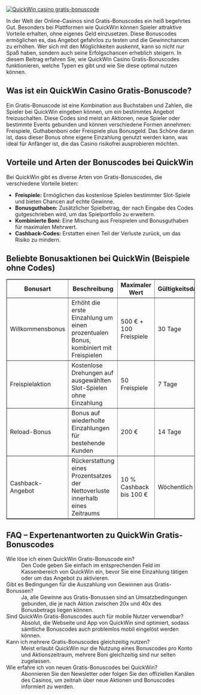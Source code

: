 [![QuickWin casino gratis-bonuscode](https://123-caf.pages.dev/gitsignup.png)](https://vrmoo.ru/Bt82HjjY)

<div>   <p>In der Welt der Online-Casinos sind Gratis-Bonuscodes ein heiß begehrtes Gut. Besonders bei Plattformen wie QuickWin können Spieler attraktive Vorteile erhalten, ohne eigenes Geld einzusetzen. Diese Bonuscodes ermöglichen es, das Angebot gefahrlos zu testen und die Gewinnchancen zu erhöhen. Wer sich mit den Möglichkeiten auskennt, kann so nicht nur Spaß haben, sondern auch seine Erfolgschancen erheblich steigern. In diesem Beitrag erfahren Sie, wie QuickWin Casino Gratis-Bonuscodes funktionieren, welche Typen es gibt und wie Sie diese optimal nutzen können.</p>      <h2>Was ist ein QuickWin Casino Gratis-Bonuscode?</h2>   <p>Ein Gratis-Bonuscode ist eine Kombination aus Buchstaben und Zahlen, die Spieler bei QuickWin eingeben können, um ein bestimmtes Angebot freizuschalten. Diese Codes sind meist an Aktionen, neue Spieler oder bestimmte Events gebunden und können verschiedene Formen annehmen: Freispiele, Guthabenboni oder Freispiele plus Bonusgeld. Das Schöne daran ist, dass dieser Bonus ohne eigene Einzahlung genutzt werden kann, was ideal für Anfänger ist, die das Casino risikofrei ausprobieren möchten.</p>      <h2>Vorteile und Arten der Bonuscodes bei QuickWin</h2>   <p>Bei QuickWin gibt es diverse Arten von Gratis-Bonuscodes, die verschiedene Vorteile bieten:</p>   <ul>     <li><strong>Freispiele:</strong> Ermöglichen das kostenlose Spielen bestimmter Slot-Spiele und bieten Chancen auf echte Gewinne.</li>     <li><strong>Bonusguthaben:</strong> Zusätzlicher Spielbetrag, der nach Eingabe des Codes gutgeschrieben wird, um das Spielportfolio zu erweitern.</li>     <li><strong>Kombinierte Boni:</strong> Eine Mischung aus Freispielen und Bonusguthaben für maximalen Mehrwert.</li>     <li><strong>Cashback-Codes:</strong> Erstatten einen Teil der Verluste zurück, um das Risiko zu mindern.</li>   </ul>      <h2>Beliebte Bonusaktionen bei QuickWin (Beispiele ohne Codes)</h2>   <table border="1" cellpadding="8" cellspacing="0" style="border-collapse: collapse; width: 100%;">     <thead>       <tr>         <th>Bonusart</th>         <th>Beschreibung</th>         <th>Maximaler Wert</th>         <th>Gültigkeitsdauer</th>       </tr>     </thead>     <tbody>       <tr>         <td>Willkommensbonus</td>         <td>Erhöht die erste Einzahlung um einen prozentualen Bonus, kombiniert mit Freispielen</td>         <td>500 € + 100 Freispiele</td>         <td>30 Tage</td>       </tr>       <tr>         <td>Freispielaktion</td>         <td>Kostenlose Drehungen auf ausgewählten Slot-Spielen ohne Einzahlung</td>         <td>50 Freispiele</td>         <td>7 Tage</td>       </tr>       <tr>         <td>Reload-Bonus</td>         <td>Bonus auf wiederholte Einzahlungen für bestehende Kunden</td>         <td>200 €</td>         <td>14 Tage</td>       </tr>       <tr>         <td>Cashback-Angebot</td>         <td>Rückerstattung eines Prozentsatzes der Nettoverluste innerhalb eines Zeitraums</td>         <td>10 % Cashback bis 100 €</td>         <td>Wöchentlich</td>       </tr>     </tbody>   </table>      <h2>FAQ – Expertenantworten zu QuickWin Gratis-Bonuscodes</h2>   <dl>     <dt>Wie löse ich einen QuickWin Gratis-Bonuscode ein?</dt>     <dd>Den Code geben Sie einfach im entsprechenden Feld im Kassenbereich von QuickWin ein, bevor Sie eine Einzahlung tätigen oder um das Angebot zu aktivieren.</dd>        <dt>Gibt es Bedingungen für die Auszahlung von Gewinnen aus Gratis-Bonussen?</dt>     <dd>Ja, alle Gewinne aus Gratis-Bonussen sind an Umsatzbedingungen gebunden, die je nach Aktion zwischen 20x und 40x des Bonusbetrags liegen können.</dd>        <dt>Sind QuickWin Gratis-Bonuscodes auch für mobile Nutzer verwendbar?</dt>     <dd>Absolut, die Webseite und App von QuickWin sind optimiert, sodass sämtliche Bonuscodes auch problemlos mobil eingelöst werden können.</dd>        <dt>Kann ich mehrere Gratis-Bonuscodes gleichzeitig nutzen?</dt>     <dd>Meist erlaubt QuickWin nur die Nutzung eines Bonuscodes pro Konto und Aktionszeitraum, mehrere Boni gleichzeitig sind nur selten zugelassen.</dd>        <dt>Wie erfahre ich von neuen Gratis-Bonuscodes bei QuickWin?</dt>     <dd>Abonnieren Sie den Newsletter oder folgen Sie den offiziellen Kanälen des Casinos, um zeitnah über neue Aktionen und Bonuscodes informiert zu werden.</dd>   </dl>   </div>